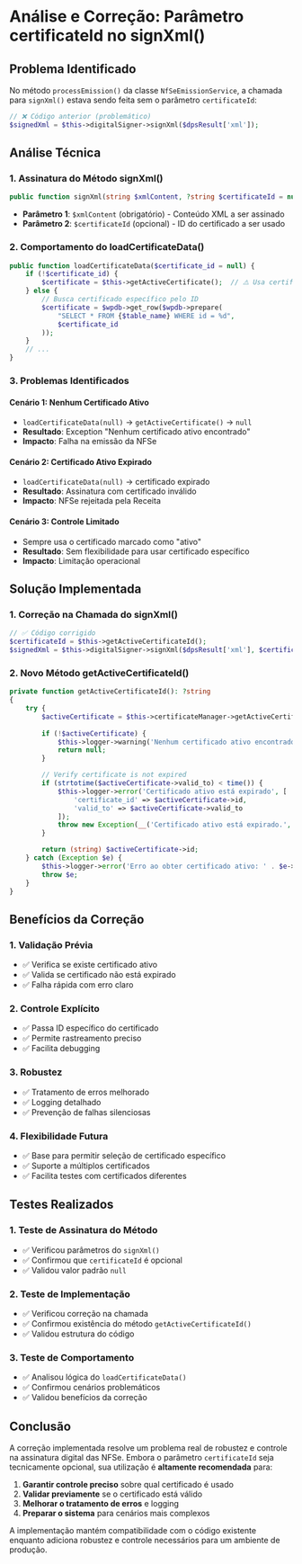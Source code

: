 # Análise e Correção: Parâmetro certificateId no signXml()

## Problema Identificado

No método `processEmission()` da classe `NfSeEmissionService`, a chamada para `signXml()` estava sendo feita sem o parâmetro `certificateId`:

```php
// ❌ Código anterior (problemático)
$signedXml = $this->digitalSigner->signXml($dpsResult['xml']);
```

## Análise Técnica

### 1. Assinatura do Método signXml()

```php
public function signXml(string $xmlContent, ?string $certificateId = null): string
```

- **Parâmetro 1**: `$xmlContent` (obrigatório) - Conteúdo XML a ser assinado
- **Parâmetro 2**: `$certificateId` (opcional) - ID do certificado a ser usado

### 2. Comportamento do loadCertificateData()

```php
public function loadCertificateData($certificate_id = null) {
    if (!$certificate_id) {
        $certificate = $this->getActiveCertificate();  // ⚠️ Usa certificado "ativo"
    } else {
        // Busca certificado específico pelo ID
        $certificate = $wpdb->get_row($wpdb->prepare(
            "SELECT * FROM {$table_name} WHERE id = %d",
            $certificate_id
        ));
    }
    // ...
}
```

### 3. Problemas Identificados

#### Cenário 1: Nenhum Certificado Ativo
- `loadCertificateData(null)` → `getActiveCertificate()` → `null`
- **Resultado**: Exception "Nenhum certificado ativo encontrado"
- **Impacto**: Falha na emissão da NFSe

#### Cenário 2: Certificado Ativo Expirado
- `loadCertificateData(null)` → certificado expirado
- **Resultado**: Assinatura com certificado inválido
- **Impacto**: NFSe rejeitada pela Receita

#### Cenário 3: Controle Limitado
- Sempre usa o certificado marcado como "ativo"
- **Resultado**: Sem flexibilidade para usar certificado específico
- **Impacto**: Limitação operacional

## Solução Implementada

### 1. Correção na Chamada do signXml()

```php
// ✅ Código corrigido
$certificateId = $this->getActiveCertificateId();
$signedXml = $this->digitalSigner->signXml($dpsResult['xml'], $certificateId);
```

### 2. Novo Método getActiveCertificateId()

```php
private function getActiveCertificateId(): ?string
{
    try {
        $activeCertificate = $this->certificateManager->getActiveCertificate();
        
        if (!$activeCertificate) {
            $this->logger->warning('Nenhum certificado ativo encontrado para assinatura');
            return null;
        }

        // Verify certificate is not expired
        if (strtotime($activeCertificate->valid_to) < time()) {
            $this->logger->error('Certificado ativo está expirado', [
                'certificate_id' => $activeCertificate->id,
                'valid_to' => $activeCertificate->valid_to
            ]);
            throw new Exception(__('Certificado ativo está expirado.', 'wc-nfse'));
        }

        return (string) $activeCertificate->id;
    } catch (Exception $e) {
        $this->logger->error('Erro ao obter certificado ativo: ' . $e->getMessage());
        throw $e;
    }
}
```

## Benefícios da Correção

### 1. Validação Prévia
- ✅ Verifica se existe certificado ativo
- ✅ Valida se certificado não está expirado
- ✅ Falha rápida com erro claro

### 2. Controle Explícito
- ✅ Passa ID específico do certificado
- ✅ Permite rastreamento preciso
- ✅ Facilita debugging

### 3. Robustez
- ✅ Tratamento de erros melhorado
- ✅ Logging detalhado
- ✅ Prevenção de falhas silenciosas

### 4. Flexibilidade Futura
- ✅ Base para permitir seleção de certificado específico
- ✅ Suporte a múltiplos certificados
- ✅ Facilita testes com certificados diferentes

## Testes Realizados

### 1. Teste de Assinatura do Método
- ✅ Verificou parâmetros do `signXml()`
- ✅ Confirmou que `certificateId` é opcional
- ✅ Validou valor padrão `null`

### 2. Teste de Implementação
- ✅ Verificou correção na chamada
- ✅ Confirmou existência do método `getActiveCertificateId()`
- ✅ Validou estrutura do código

### 3. Teste de Comportamento
- ✅ Analisou lógica do `loadCertificateData()`
- ✅ Confirmou cenários problemáticos
- ✅ Validou benefícios da correção

## Conclusão

A correção implementada resolve um problema real de robustez e controle na assinatura digital das NFSe. Embora o parâmetro `certificateId` seja tecnicamente opcional, sua utilização é **altamente recomendada** para:

1. **Garantir controle preciso** sobre qual certificado é usado
2. **Validar previamente** se o certificado está válido
3. **Melhorar o tratamento de erros** e logging
4. **Preparar o sistema** para cenários mais complexos

A implementação mantém compatibilidade com o código existente enquanto adiciona robustez e controle necessários para um ambiente de produção.